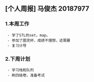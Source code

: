 ##  [个人周报]  马俊杰  20187977

### 1.本周工作

     - 学了STL的set，map。
     - 参加了图灵杯，成绩不理想，还需要
     - 复习计导


### 2.下周计划
     
     - 学习栈和队列
     - 刷四级卷，准备考试
   
